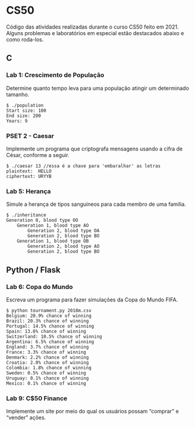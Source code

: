 # CS50
Código das atividades realizadas durante o curso CS50 feito em 2021.<br />
Alguns problemas e laboratórios em especial estão destacados abaixo e como roda-los.

## C
### Lab 1: Crescimento de População

Determine quanto tempo leva para uma população atingir um determinado tamanho.
```
$ ./population
Start size: 100
End size: 200
Years: 9
```
### PSET 2 - Caesar 

Implemente um programa que criptografa mensagens usando a cifra de César, conforme a seguir.
```
$ ./caesar 13 //essa é a chave para 'embaralhar' as letras
plaintext:  HELLO
ciphertext: URYYB
```

### Lab 5: Herança

Simule a herança de tipos sanguíneos para cada membro de uma família.
```
$ ./inheritance
Generation 0, blood type OO
    Generation 1, blood type AO
        Generation 2, blood type OA
        Generation 2, blood type BO
    Generation 1, blood type OB
        Generation 2, blood type AO
        Generation 2, blood type BO
```

## Python / Flask

### Lab 6: Copa do Mundo

Escreva um programa para fazer simulações da Copa do Mundo FIFA.
```
$ python tournament.py 2018m.csv
Belgium: 20.9% chance of winning
Brazil: 20.3% chance of winning
Portugal: 14.5% chance of winning
Spain: 13.6% chance of winning
Switzerland: 10.5% chance of winning
Argentina: 6.5% chance of winning
England: 3.7% chance of winning
France: 3.3% chance of winning
Denmark: 2.2% chance of winning
Croatia: 2.0% chance of winning
Colombia: 1.8% chance of winning
Sweden: 0.5% chance of winning
Uruguay: 0.1% chance of winning
Mexico: 0.1% chance of winning
```

### Lab 9: C$50 Finance

Implemente um site por meio do qual os usuários possam “comprar” e “vender” ações.


